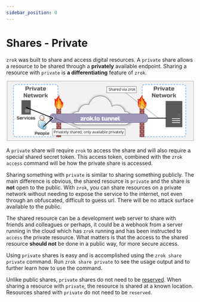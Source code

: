 ```yaml
---
sidebar_position: 0
---
```

# Shares - Private

`zrok` was built to share and access digital resources. A `private` share allows a resource to be 
shared through a __privately__ available endpoint. Sharing a resource with `private` is __a differentiating__
feature of `zrok`.

![zrok_public_share](../images/zrok_private_share.png)

A `private` share will require `zrok` to access the share and will also require a special shared 
secret token. This access token, combined with the `zrok access` command will be how the private share is accessed.

Sharing something with `private` is similar to sharing something publicly. The main difference is
obvious, the shared resource is `private` and the share is __not__ open to the public. With `zrok`, you
can share resources on a private network without needing to expose the service to the internet, not 
even through an obfuscated, difficult to guess url. There will be no attack surface available to the public.

The shared resource can be a development web server to share with friends and colleagues or perhaps,
it could be a webhook from a server running in the cloud which has `zrok` running and has been instructed
to `access` the private resource. What matters is that the access to the shared resource __should not__
be done in a public way, for more secure access.

Using `private` shares is easy and is accomplished using the `zrok share private` command. Run `zrok share private`
to see the usage output and to further learn how to use the command. 

Unlike public shares, `private` shares do not need to be [reserved](./sharing-reserved.md). When sharing a
resource with `private`, the resource is shared at a known location. Resources shared with `private` do not
need to be `reserved`.